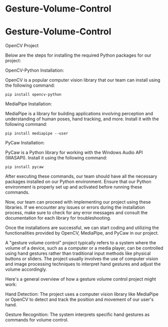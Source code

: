 # Gesture-Volume-Control
# Gesture-Volume-Control
OpenCV Project

Below are the steps for installing the required Python packages for our project:

OpenCV-Python Installation:

OpenCV is a popular computer vision library that our team can install using the following command:


    pip install opencv-python

MediaPipe Installation:

MediaPipe is a library for building applications involving perception and understanding of human poses, hand tracking, and more. Install it with the following command:

    pip install mediapipe --user
PyCaw Installation:

PyCaw is a Python library for working with the Windows Audio API (WASAPI). Install it using the following command:

    pip install pycaw
After executing these commands, our team should have all the necessary packages installed on our Python environment. Ensure that our Python environment is properly set up and activated before running these commands.

Now, our team can proceed with implementing our project using these libraries. If we encounter any issues or errors during the installation process, make sure to check for any error messages and consult the documentation for each library for troubleshooting.

Once the installations are successful, we can start coding and utilizing the functionalities provided by OpenCV, MediaPipe, and PyCaw in our project.

A "gesture volume control" project typically refers to a system where the volume of a device, such as a computer or a media player, can be controlled using hand gestures rather than traditional input methods like physical buttons or sliders. The project usually involves the use of computer vision and image processing techniques to interpret hand gestures and adjust the volume accordingly.

Here's a general overview of how a gesture volume control project might work:

Hand Detection: The project uses a computer vision library like MediaPipe or OpenCV to detect and track the position and movement of our user's hand.

Gesture Recognition: The system interprets specific hand gestures as commands for volume control.
